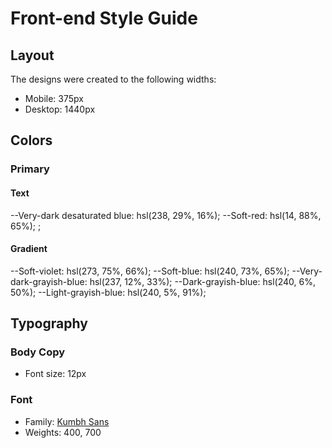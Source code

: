 # Front-end Style Guide

## Layout

The designs were created to the following widths:

- Mobile: 375px
- Desktop: 1440px

## Colors

### Primary

#### Text

--Very-dark desaturated blue: hsl(238, 29%, 16%);
--Soft-red: hsl(14, 88%, 65%);
;
#### Gradient

--Soft-violet: hsl(273, 75%, 66%);
--Soft-blue: hsl(240, 73%, 65%);
--Very-dark-grayish-blue: hsl(237, 12%, 33%);
--Dark-grayish-blue: hsl(240, 6%, 50%);
--Light-grayish-blue: hsl(240, 5%, 91%);

## Typography

### Body Copy

- Font size: 12px

### Font

- Family: [Kumbh Sans](https://fonts.google.com/specimen/Kumbh+Sans)
- Weights: 400, 700
